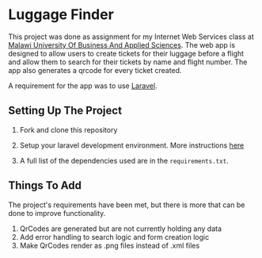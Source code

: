 # Luggage Finder

This project was done as assignment for my Internet Web Services class at [Malawi University Of Business And Applied Sciences](https://www.mubas.ac.mw/). The web app is designed to allow users to create tickets for their luggage before a flight and allow them to search for their tickets by name and flight number. The app also generates a qrcode for every ticket created.

A requirement for the app was to use [Laravel](https://laravel.com/docs/11.x).

## Setting Up The Project

1. Fork and clone this repository

1. Setup your laravel development environment. More instructions [here](https://laravel.com/docs/11.x/configuration)

1. A full list of the dependencies used are in the `requirements.txt`.

## Things To Add

The project's requirements have been met, but there is more that can be done to improve functionality.

1.  QrCodes are generated but are not currently holding any data
2.  Add error handling to search logic and form creation logic
3.  Make QrCodes render as .png files instead of .xml files